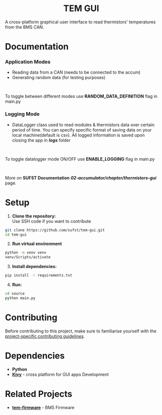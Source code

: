 <h1 align="center"> TEM GUI </h2>
A cross-platform graphical user interface to read thermistors' temperatures from the BMS CAN.

# Documentation
<h3>Application Modes</h3>

- Reading data from a CAN (needs to be connected to the accum)
- Generating random data (for testing purposes)
<br>

To toggle between different modes use **RANDOM_DATA_DEFINITION** flag in main.py

<h3>Logging Mode</h3>

- DataLogger class used to read modules & thermistors data over certain period of time. You can specify specific format of saving data on your local machine(default is csv). All logged information is saved upon closing the app in **_logs_** folder
<br>

To toggle datalogger mode ON/OFF use **ENABLE_LOGGING** flag in main.py

<br>

More on **SUFST Documentation** ___02-accumulator/chapter/thermistors-gui___ page.

# Setup
1. **Clone the repository:**</br>
Use SSH code if you want to contribute

  ```bash
  git clone https://github.com/sufst/tem-gui.git
  cd tem-gui
  ```

2. **Run virtual environment**
  ```bash
  python -m venv venv
  venv/Scripts/activate
  ```

3. **Install dependencies:**
```bash
pip install -r requirements.txt
```

4. **Run:**
```bash
cd source
python main.py
```

# Contributing

Before contributing to this project, make sure to familiarise yourself with the
[project-specific contributing guidelines](https://github.com/sufst/vcu/blob/main/.github/CONTRIBUTING_EXTRA.md).

# Dependencies
- **Python**
- **<a href="https://kivy.org/">Kivy</a>** - cross platform for GUI apps Development

# Related Projects
- **<a href="https://github.com/sufst/tem-firmware">tem-firmware</a>** - BMS Firmware


